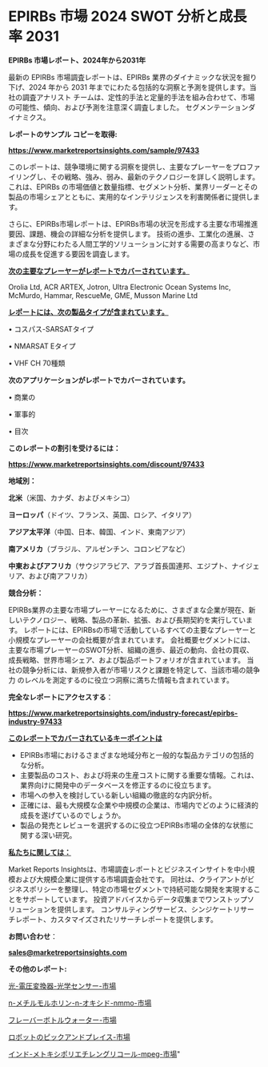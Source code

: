 # EPIRBs 市場 2024 SWOT 分析と成長率 2031

<strong>EPIRBs 市場レポート、2024年から2031年</strong>

最新の EPIRBs 市場調査レポートは、EPIRBs 業界のダイナミックな状況を掘り下げ、2024 年から 2031 年までにわたる包括的な洞察と予測を提供します。当社の調査アナリスト チームは、定性的手法と定量的手法を組み合わせて、市場の可能性、傾向、および予測を注意深く調査しました。 セグメンテーションダイナミクス。



<strong>レポートのサンプル コピーを取得:</strong> <a href=https://www.marketreportsinsights.com/sample/97433>

<strong><u>https://www.marketreportsinsights.com/sample/97433</u></strong></a>

このレポートは、競争環境に関する洞察を提供し、主要なプレーヤーをプロファイリングし、その戦略、強み、弱み、最新のテクノロジーを詳しく説明します。 これは、EPIRBs の市場価値と数量指標、セグメント分析、業界リーダーとその製品の市場シェアとともに、実用的なインテリジェンスを利害関係者に提供します。

さらに、EPIRBs市場レポートは、EPIRBs市場の状況を形成する主要な市場推進要因、課題、機会の詳細な分析を提供します。 技術の進歩、工業化の進展、さまざまな分野にわたる人間工学的ソリューションに対する需要の高まりなど、市場の成長を促進する要因を調査します。



<strong><u>次の主要なプレーヤーがレポートでカバーされています。</u></strong>

Orolia Ltd, ACR ARTEX, Jotron, Ultra Electronic Ocean Systems Inc, McMurdo, Hammar, RescueMe, GME, Musson Marine Ltd



<strong><u><b>レポートには、次の製品タイプが含まれています。</b></u></strong>

• コスパス-SARSATタイプ

• NMARSAT Eタイプ

• VHF CH 70種類



<strong><b>次のアプリケーションがレポートでカバーされています。</b></strong>

• 商業の

• 軍事的

• 目次



<strong><b>このレポートの割引を受けるには：</b></strong><a href=https://www.marketreportsinsights.com/discount/97433>

<strong><u>https://www.marketreportsinsights.com/discount/97433</u></strong></a>



<strong>地域別：</strong>



<strong>北米</strong>（米国、カナダ、およびメキシコ）



<strong>ヨーロッパ</strong>（ドイツ、フランス、英国、ロシア、イタリア）



<strong>アジア太平洋</strong>（中国、日本、韓国、インド、東南アジア）



<strong>南アメリカ</strong>（ブラジル、アルゼンチン、コロンビアなど）



<strong>中東およびアフリカ</strong>（サウジアラビア、アラブ首長国連邦、エジプト、ナイジェリア、および南アフリカ）



<strong>競合分析：</strong>

EPIRBs業界の主要な市場プレーヤーになるために、さまざまな企業が現在、新しいテクノロジー、戦略、製品の革新、拡張、および長期契約を実行しています。 レポートには、EPIRBsの市場で活動しているすべての主要なプレーヤーと小規模なプレーヤーの会社概要が含まれています。 会社概要セグメントには、主要な市場プレーヤーのSWOT分析、組織の進歩、最近の動向、会社の買収、成長戦略、世界市場シェア、および製品ポートフォリオが含まれています。 当社の競争分析には、新規参入者が市場リスクと課題を特定して、当該市場の競争力 のレベルを測定するのに役立つ洞察に満ちた情報も含まれています。



<strong>完全なレポートにアクセスする</strong>：

<a href=https://www.marketreportsinsights.com/industry-forecast/epirbs-industry-97433>

<strong><u>https://www.marketreportsinsights.com/industry-forecast/epirbs-industry-97433</u></strong></a>



<strong><u><b>このレポートでカバーされているキーポイントは</b></u></strong>
<ul>
  <li>EPIRBs市場におけるさまざまな地域分布と一般的な製品カテゴリの包括的な分析。</li>
  <li>主要製品のコスト、および将来の生産コストに関する重要な情報。これは、業界向けに開発中のデータベースを修正するのに役立ちます。</li>
  <li>市場への参入を検討している新しい組織の徹底的な内訳分析。</li>
  <li>正確には、最も大規模な企業や中規模の企業は、市場内でどのように経済的成長を遂げているのでしょうか。</li>
  <li>製品の発売とレビューを選択するのに役立つEPIRBs市場の全体的な状態に関する深い研究。</li>
</ul>


<strong><u><b>私たちに関しては：</b></u></strong>

Market Reports Insightsは、市場調査レポートとビジネスインサイトを中小規模および大規模企業に提供する市場調査会社です。 同社は、クライアントがビジネスポリシーを整理し、特定の市場セグメントで持続可能な開発を実現することをサポートしています。 投資アドバイスからデータ収集までワンストップソリューションを提供します。 コンサルティングサービス、シンジケートリサーチレポート、カスタマイズされたリサーチレポートを提供します。



<strong><b>お問い合わせ</b></strong>：

<a href=mailto:sales@marketreportsinsights.com>

<strong><u>sales@marketreportsinsights.com</u></strong></a>



<strong>その他のレポート:</strong>

<a href=https://www.linkedin.com/pulse/光-電圧変換器-光学センサー-市場-2023-競争分析と事業成長-2030-ilvhf/>光-電圧変換器-光学センサー-市場</a>

<a href=https://www.linkedin.com/pulse/n-メチルモルホリン-n-オキシド-nmmo-市場-2023-swot-eiijf/>n-メチルモルホリン-n-オキシド-nmmo-市場</a>

<a href=https://www.linkedin.com/pulse/フレーバーボトルウォーター-市場-2030-年までの需要に焦点を当てた-pbecf/>フレーバーボトルウォーター-市場</a>

<a href=https://www.linkedin.com/pulse/ロボットのピックアンドプレイス-市場-2023-総利益と主要ベンダー-kambf/>ロボットのピックアンドプレイス-市場</a>

<a href=https://www.linkedin.com/pulse/インド-メトキシポリエチレングリコール-mpeg-市場-2030-年までの需要に焦点を当てた-2023-年調査レポート-cwpcf/>インド-メトキシポリエチレングリコール-mpeg-市場</a>"
